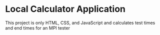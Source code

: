 # Local Calculator Application
This project is only HTML, CSS, and JavaScript and calculates test times and end times for an MPI tester
